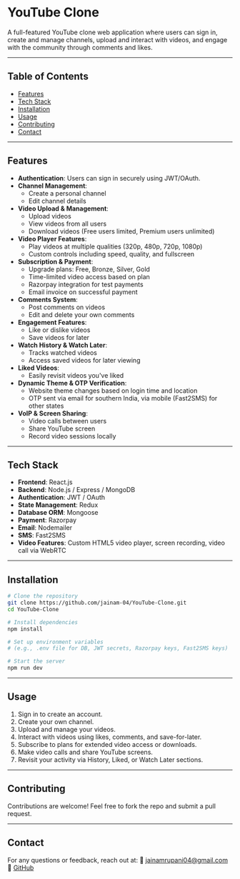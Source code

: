 # YouTube Clone

A full-featured YouTube clone web application where users can sign in, create and manage channels, upload and interact with videos, and engage with the community through comments and likes.

---

## Table of Contents

- [Features](#features)
- [Tech Stack](#tech-stack)
- [Installation](#installation)
- [Usage](#usage)
- [Contributing](#contributing)
- [Contact](#contact)

---

## Features

- **Authentication**: Users can sign in securely using JWT/OAuth.
- **Channel Management**:
  - Create a personal channel
  - Edit channel details
- **Video Upload & Management**:
  - Upload videos
  - View videos from all users
  - Download videos (Free users limited, Premium users unlimited)
- **Video Player Features**:
  - Play videos at multiple qualities (320p, 480p, 720p, 1080p)
  - Custom controls including speed, quality, and fullscreen
- **Subscription & Payment**:
  - Upgrade plans: Free, Bronze, Silver, Gold
  - Time-limited video access based on plan
  - Razorpay integration for test payments
  - Email invoice on successful payment
- **Comments System**:
  - Post comments on videos
  - Edit and delete your own comments
- **Engagement Features**:
  - Like or dislike videos
  - Save videos for later
- **Watch History & Watch Later**:
  - Tracks watched videos
  - Access saved videos for later viewing
- **Liked Videos**:
  - Easily revisit videos you've liked
- **Dynamic Theme & OTP Verification**:
  - Website theme changes based on login time and location
  - OTP sent via email for southern India, via mobile (Fast2SMS) for other states
- **VoIP & Screen Sharing**:
  - Video calls between users
  - Share YouTube screen
  - Record video sessions locally

---

## Tech Stack

- **Frontend**: React.js
- **Backend**: Node.js / Express / MongoDB
- **Authentication**: JWT / OAuth
- **State Management**: Redux
- **Database ORM**: Mongoose
- **Payment**: Razorpay
- **Email**: Nodemailer
- **SMS**: Fast2SMS
- **Video Features**: Custom HTML5 video player, screen recording, video call via WebRTC

---

## Installation

```bash
# Clone the repository
git clone https://github.com/jainam-04/YouTube-Clone.git
cd YouTube-Clone

# Install dependencies
npm install

# Set up environment variables
# (e.g., .env file for DB, JWT secrets, Razorpay keys, Fast2SMS keys)

# Start the server
npm run dev
```

---

## Usage

1. Sign in to create an account.
2. Create your own channel.
3. Upload and manage your videos.
4. Interact with videos using likes, comments, and save-for-later.
5. Subscribe to plans for extended video access or downloads.
6. Make video calls and share YouTube screens.
7. Revisit your activity via History, Liked, or Watch Later sections.

---

## Contributing

Contributions are welcome!
Feel free to fork the repo and submit a pull request.

---

## Contact

For any questions or feedback, reach out at:
📧 jainamrupani04@gmail.com
🔗 [GitHub](https://github.com/jainam-04)
